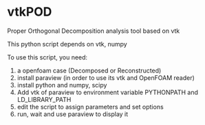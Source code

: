 # vtkPOD
Proper Orthogonal Decomposition analysis tool based on vtk

This python script depends on vtk, numpy

To use this script, you need:
1. a openfoam case (Decomposed or Reconstructed)
2. install paraview (in order to use its vtk and OpenFOAM reader)
3. install python and numpy, scipy
4. Add vtk of paraview to environment variable PYTHONPATH and LD_LIBRARY_PATH
5. edit the script to assign parameters and set options
6. run, wait and use paraview to display it
